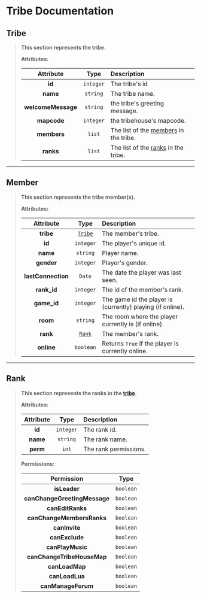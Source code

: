 # Tribe Documentation

## Tribe 
>**This section represents the tribe.** 
>
>**Attributes:**
>
>| Attribute | Type | Description 
>| :-: | :-: | :--
>| **id** | `integer` | The tribe's id
>| **name** | `string`| The tribe name.
>| **welcomeMessage** | `string` | the tribe's greeting message.
>| **mapcode** | `integer` | the tribehouse's mapcode.
>| **members** | `list` | The list of the [members](#member) in the tribe.
>| **ranks** | `list` | The list of the [ranks](#rank) in the tribe.

---

## Member
>**This section represents the tribe member(s).**
>
>**Attributes:**
>
>| Attribute | Type | Description 
>| :-: | :-: | :--
>| **tribe** | [`Tribe`](#tribe) | The member's tribe.
>| **id** | `integer` | The player's unique id.
>| **name** | `string` | Player name.
>| **gender** | `integer` | Player's gender.
>| **lastConnection** | `Date` | The date the player was last seen.
>| **rank_id** | `integer` | The id of the member's rank.
>| **game_id** | `integer` | The game id the player is (currently) playing (if online).
>| **room** | `string` | The room where the player currently is (if online).
>| **rank** | [`Rank`](#rank) | The member's rank.
>| **online** | `boolean`| Returns `True` if the player is currently online.

---

## Rank
>**This section represents the ranks in the [tribe](#tribe).**
>
> **Attributes:**
>
>| Attribute | Type | Description 
>| :-: | :-: | :--
>| **id** | `integer` | The rank id.
>| **name** | `string` | The rank name.
>| **perm** | `int` | The rank permissions.
>
>**Permissions:**
>
>|Permission|Type
>|:-:|:-:
>|**isLeader** | `boolean`
>|**canChangeGreetingMessage** | `boolean`
>|**canEditRanks** | `boolean`
>|**canChangeMembersRanks** | `boolean`
>|**canInvite** | `boolean`
>|**canExclude** | `boolean`
>|**canPlayMusic** | `boolean`
>|**canChangeTribeHouseMap** | `boolean`
>|**canLoadMap** | `boolean`
>|**canLoadLua** | `boolean`
>**canManageForum**| `boolean`

